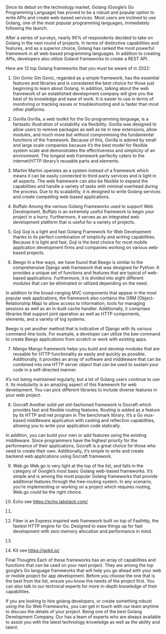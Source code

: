 Since its debut on the technology market, Golang (Google’s Go Programming Language) has proved to be a robust and popular option to write APIs and create web-based services. Most users are inclined to use Golang, one of the most popular programming languages, immediately following the launch.

After a series of surveys, nearly 90% of respondents decided to take on Golang in the next round of projects. In terms of distinctive capabilities and features, and as a superior choice, Golang has ranked the most powerful framework in all web-based programming languages. In addition to creating APIs, developers also utilize Goland frameworks to create a REST API. 

Here are 12 top Golang frameworks that you must be aware of in 2022:

1. Gin Gonic
Gin Gonic, regarded as a simple framework, has the essential features and libraries and is considered the best choice for those just beginning to learn about Golang. In addition, talking about the web framework of an established development company will give you the best of its knowledge and ease of work. It is easier to use in terms of monitoring or tracking issues or troubleshooting and is faster than most other platforms.

2. Gorilla
Gorilla, a web toolkit for the Go programming language, is a fantastic illustration of scalability via flexibility. Gorilla was designed to allow users to remove packages as well as tie in new extensions, allow modules, and much more but without compromising the fundamental functions of the framework. Because of this, Gorilla is adored by small and large scale companies because it’s the best model for flexible system scale and demonstrates the effectiveness and simplicity of an environment. The longest web framework perfectly caters to the internet/HTTP library’s reusable parts and elements.

3. Martini
Martini operates as a system instead of a framework which means it can be easily connected to third-party services and is light in all aspects. The web framework can also be flexible to expand the capabilities and handle a variety of tasks with minimal overhead during the process. Due to its scalability, it is designed to write Golang services and create compelling web-based applications.

4. Buffalo
Among the various Golang Frameworks used to support Web Development, Buffalo is an extremely useful framework to begin your project in a hurry. Furthermore, it serves as an integrated web development platform that is useful for a variety of projects.

5. Goji
Goji is a light and fast Golang Framework for Web Development thanks to its perfect combination of simplicity and writing capabilities. Because it is light and fast, Goji is the best choice for most mobile application development firms and companies working on various web-based projects.

6. Beego
In a few ways, we have found that Beego is similar to the comprehensive Django web framework that was designed for Python. It provides a unique set of functions and features that are typical of web-based applications. Furthermore, it is divided into eight different modules that can be eliminated or utilized depending on the need.

In addition to the broad-ranging MVC components that appear in the most popular web applications, the framework also contains the ORM (Object-Relationship Map) to allow access to information, tools for managing sessions as well as an in-built cache handler. Additionally, it comprises libraries that support joint operation as well as HTTP components, elements, and a variety of log systems.

Beego is yet another method that is indicative of Django with its various command-line tools. For example, a developer can utilize the bee command to create Beego applications from scratch or work with existing apps.

7. Mango
Mango framework helps you build and develop modules that are reusable for HTTP functionality as easily and quickly as possible. Additionally, it provides an array of software and middleware that can be combined into one HTTP server object that can be used to sustain your code in a self-directed manner.

It’s not being maintained regularly, but a lot of Golang users continue to use it. Its modularity is an amazing aspect of this framework for web development. You can pick different libraries to include diverse features in your web project.

8. Gocraft
Another solid yet old-fashioned framework is Gocraft which provides fast and flexible routing features. Routing is added as a feature by its HTTP and net program in The benchmark library. It’s a Go mux-based middleware application with casting and reflection capabilities, allowing you to write your application code statically.

In addition, you can build your own or add features using the existing middleware. Since programmers have the highest priority for the performance of their applications, Gocraft is a great choice for those who need to create their own. Additionally, it’s simple to write and create backend web applications using Gocraft framework.

9. Web.go
Web.go is very light at the top of the list, and falls in the category of Google’s most basic Golang web-based frameworks. It’s simple and is among the most popular Golang frameworks that provide additional features through the tree-routing system. In any scenario, you’re implementing or working on a project which requires routing, Web.go could be the right choice.

10. Echo see https://echo.labstack.com/
11. 
12. Fiber is an Express inspired web framework built on top of Fasthttp, the fastest HTTP engine for Go. Designed to ease things up for fast development with zero memory allocation and performance in mind.
13. 
14. Kit see https://gokit.io/

Final Thoughts
Each of these frameworks has an array of capabilities and functions that can be used on your next project. They are among the top google’s Go language frameworks that will help you go ahead with your web or mobile project for app development. Before you choose the one that is the best from the list, ensure you know the needs of the project first. You can also talk to our technical experts for more in-depth knowledge of their capabilities.

If you are looking to hire golang developers, or create something robust using the Go Web Frameworks, you can get in touch with our team anytime to discuss the details of your project. Being one of the best Golang Development Company, Our has a team of experts who are always available to assist you with the latest technology knowledge as well as the ability and talent.


